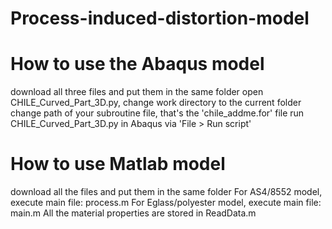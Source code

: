 # Process-induced-distortion-model

# How to use the Abaqus model
download all three files and put them in the same folder
open CHILE_Curved_Part_3D.py, change work directory to the current folder
change path of your subroutine file, that's the 'chile_addme.for' file
run CHILE_Curved_Part_3D.py in Abaqus via 'File > Run script'

# How to use Matlab model
download all the files and put them in the same folder
For AS4/8552 model, execute main file: process.m
For Eglass/polyester model, execute main file: main.m
All the material properties are stored in ReadData.m
